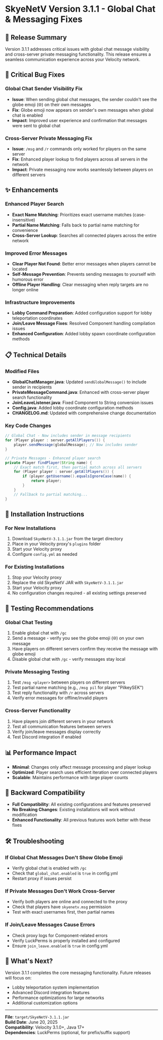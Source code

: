 # SkyeNetV Version 3.1.1 - Global Chat & Messaging Fixes

## 🎯 Release Summary
Version 3.1.1 addresses critical issues with global chat message visibility and cross-server private messaging functionality. This release ensures a seamless communication experience across your Velocity network.

## 🔧 Critical Bug Fixes

### Global Chat Sender Visibility Fix
- **Issue**: When sending global chat messages, the sender couldn't see the globe emoji (🌐) on their own messages
- **Fix**: Globe emoji now appears on sender's own messages when global chat is enabled
- **Impact**: Improved user experience and confirmation that messages were sent to global chat

### Cross-Server Private Messaging Fix
- **Issue**: `/msg` and `/r` commands only worked for players on the same server
- **Fix**: Enhanced player lookup to find players across all servers in the network
- **Impact**: Private messaging now works seamlessly between players on different servers

## ✨ Enhancements

### Enhanced Player Search
- **Exact Name Matching**: Prioritizes exact username matches (case-insensitive)
- **Partial Name Matching**: Falls back to partial name matching for convenience
- **Cross-Server Lookup**: Searches all connected players across the entire network

### Improved Error Messages
- **Clear Player Not Found**: Better error messages when players cannot be located
- **Self-Message Prevention**: Prevents sending messages to yourself with humorous error
- **Offline Player Handling**: Clear messaging when reply targets are no longer online

### Infrastructure Improvements
- **Lobby Command Preparation**: Added configuration support for lobby teleportation coordinates
- **Join/Leave Message Fixes**: Resolved Component handling compilation issues
- **Enhanced Configuration**: Added lobby spawn coordinate configuration methods

## 📋 Technical Details

### Modified Files
- **GlobalChatManager.java**: Updated `sendGlobalMessage()` to include sender in recipients
- **PrivateMessageCommand.java**: Enhanced with cross-server player search functionality
- **JoinLeaveListener.java**: Fixed Component to String conversion issues
- **Config.java**: Added lobby coordinate configuration methods
- **CHANGELOG.md**: Updated with comprehensive change documentation

### Key Code Changes
```java
// Global Chat - Now includes sender in message recipients
for (Player player : server.getAllPlayers()) {
    player.sendMessage(globalMessage); // Now includes sender
}

// Private Messages - Enhanced player search
private Player findPlayer(String name) {
    // Exact match first, then partial match across all servers
    for (Player player : server.getAllPlayers()) {
        if (player.getUsername().equalsIgnoreCase(name)) {
            return player;
        }
    }
    // Fallback to partial matching...
}
```

## 🚀 Installation Instructions

### For New Installations
1. Download `SkyeNetV-3.1.1.jar` from the target directory
2. Place in your Velocity proxy's `plugins` folder
3. Start your Velocity proxy
4. Configure `config.yml` as needed

### For Existing Installations
1. Stop your Velocity proxy
2. Replace the old SkyeNetV JAR with `SkyeNetV-3.1.1.jar`
3. Start your Velocity proxy
4. No configuration changes required - all existing settings preserved

## 🧪 Testing Recommendations

### Global Chat Testing
1. Enable global chat with `/gc`
2. Send a message - verify you see the globe emoji (🌐) on your own message
3. Have players on different servers confirm they receive the message with globe emoji
4. Disable global chat with `/gc` - verify messages stay local

### Private Messaging Testing
1. Test `/msg <player>` between players on different servers
2. Test partial name matching (e.g., `/msg pil` for player "PilkeySEK")
3. Test reply functionality with `/r` across servers
4. Verify error messages for offline/invalid players

### Cross-Server Functionality
1. Have players join different servers in your network
2. Test all communication features between servers
3. Verify join/leave messages display correctly
4. Test Discord integration if enabled

## 📊 Performance Impact
- **Minimal**: Changes only affect message processing and player lookup
- **Optimized**: Player search uses efficient iteration over connected players
- **Scalable**: Maintains performance with large player counts

## 🔄 Backward Compatibility
- **Full Compatibility**: All existing configurations and features preserved
- **No Breaking Changes**: Existing installations will work without modification
- **Enhanced Functionality**: All previous features work better with these fixes

## 🛠️ Troubleshooting

### If Global Chat Messages Don't Show Globe Emoji
- Verify global chat is enabled with `/gc`
- Check that `global_chat.enabled` is `true` in config.yml
- Restart proxy if issues persist

### If Private Messages Don't Work Cross-Server
- Verify both players are online and connected to the proxy
- Check that players have `skyenetv.msg` permission
- Test with exact usernames first, then partial names

### If Join/Leave Messages Cause Errors
- Check proxy logs for Component-related errors
- Verify LuckPerms is properly installed and configured
- Ensure `join_leave.enabled` is `true` in config.yml

## 🎉 What's Next?
Version 3.1.1 completes the core messaging functionality. Future releases will focus on:
- Lobby teleportation system implementation
- Advanced Discord integration features
- Performance optimizations for large networks
- Additional customization options

---

**File**: `target/SkyeNetV-3.1.1.jar`  
**Build Date**: June 20, 2025  
**Compatibility**: Velocity 3.1.0+, Java 17+  
**Dependencies**: LuckPerms (optional, for prefix/suffix support)
